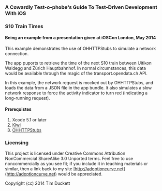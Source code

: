 ### A Cowardly Test-o-phobe's Guide To Test-Driven Development With iOS
### S10 Train Times

#### Being an example from a presentation given at iOSCon London, May 2014

This example demonstrates the use of OHHTTPStubs to simulate a network connection.

The app puports to retrieve the time of the next S10 train between Uitikon Waldegg and Zürich Hauptbahnhof.  In normal circumstances, this data would be available through the magic of the transport.opendata.ch API.

In this example, the network request is mocked out by OHHTTPStubs, and loads the data from a JSON file in the app bundle.  It also simulates a slow network response to force the activity indicator to turn red (indicating a long-running request).

#### Prerequistes

1. Xcode 5.1 or later
1. [Kiwi](https://github.com/allending/Kiwi)
1. [OHHTTPStubs](https://github.com/AliSoftware/OHHTTPStubs)

### Licensing

This project is licensed under Creative Commons Attribution NonCommercial ShareAlike 3.0 Unported terms.  Feel free to use noncommercially as you see fit; if you include it in teaching materials or similar, then a link back to my site [http://adoptioncurve.net](http://adoptioncurve.net) would be appreciated.

Copyright (cc) 2014 Tim Duckett